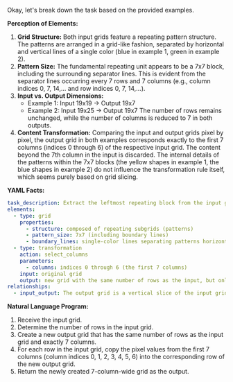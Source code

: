 Okay, let's break down the task based on the provided examples.

**Perception of Elements:**

1.  **Grid Structure:** Both input grids feature a repeating pattern structure. The patterns are arranged in a grid-like fashion, separated by horizontal and vertical lines of a single color (blue in example 1, green in example 2).
2.  **Pattern Size:** The fundamental repeating unit appears to be a 7x7 block, including the surrounding separator lines. This is evident from the separator lines occurring every 7 rows and 7 columns (e.g., column indices 0, 7, 14,... and row indices 0, 7, 14,...).
3.  **Input vs. Output Dimensions:**
    *   Example 1: Input 19x19 -> Output 19x7
    *   Example 2: Input 19x25 -> Output 19x7
    The number of rows remains unchanged, while the number of columns is reduced to 7 in both outputs.
4.  **Content Transformation:** Comparing the input and output grids pixel by pixel, the output grid in both examples corresponds exactly to the first 7 columns (indices 0 through 6) of the respective input grid. The content beyond the 7th column in the input is discarded. The internal details of the patterns within the 7x7 blocks (the yellow shapes in example 1, the blue shapes in example 2) do not influence the transformation rule itself, which seems purely based on grid slicing.

**YAML Facts:**


```yaml
task_description: Extract the leftmost repeating block from the input grid.
elements:
  - type: grid
    properties:
      - structure: composed of repeating subgrids (patterns)
      - pattern_size: 7x7 (including boundary lines)
      - boundary_lines: single-color lines separating patterns horizontally and vertically
  - type: transformation
    action: select_columns
    parameters:
      - columns: indices 0 through 6 (the first 7 columns)
    input: original grid
    output: new grid with the same number of rows as the input, but only the selected columns
relationships:
  - input_output: The output grid is a vertical slice of the input grid, containing only the first 7 columns. The number of rows is preserved.
```


**Natural Language Program:**

1.  Receive the input grid.
2.  Determine the number of rows in the input grid.
3.  Create a new output grid that has the same number of rows as the input grid and exactly 7 columns.
4.  For each row in the input grid, copy the pixel values from the first 7 columns (column indices 0, 1, 2, 3, 4, 5, 6) into the corresponding row of the new output grid.
5.  Return the newly created 7-column-wide grid as the output.